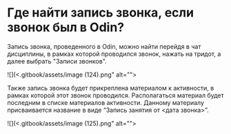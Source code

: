 # Где найти запись звонка, если звонок был в Odin?

Запись звонка, проведенного в Odin, можно найти перейдя в чат дисциплины, в рамках которой проводился звонок, нажать на тридот, а далее выбрать "Записи звонков".

![](<.gitbook/assets/image (124).png" alt=""><figcaption></figcaption></figure>

Также запись звонка будет прикреплена материалом к активности, в рамках которой этот звонок проводился. Располагаться материал будет последним в списке материалов активности. Данному материалу присваивается название в виде “Запись занятия от <дата звонка>”.

![](<.gitbook/assets/image (125).png" alt=""><figcaption></figcaption></figure>

